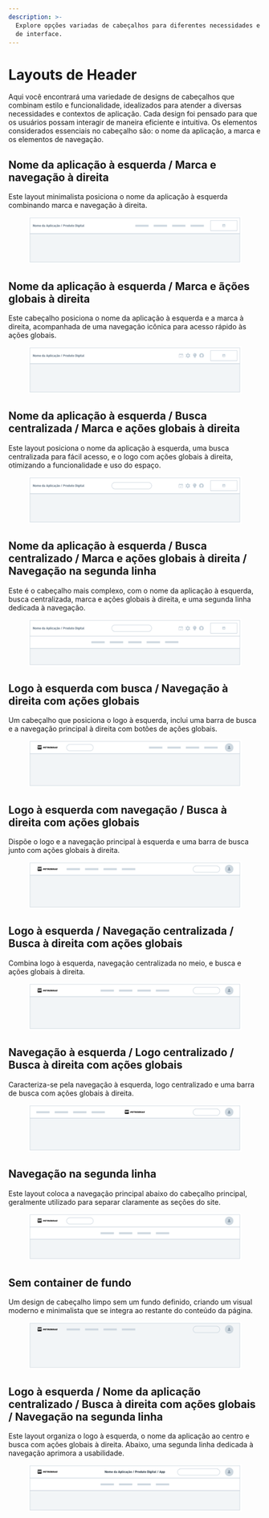 ```yaml
---
description: >-
  Explore opções variadas de cabeçalhos para diferentes necessidades e estilos
  de interface.
---
```


# Layouts de Header

Aqui você encontrará uma variedade de designs de cabeçalhos que combinam estilo e funcionalidade, idealizados para atender a diversas necessidades e contextos de aplicação. Cada design foi pensado para que os usuários possam interagir de maneira eficiente e intuitiva. Os elementos considerados essenciais no cabeçalho são: o nome da aplicação, a marca e os elementos de navegação.

## Nome da aplicação à esquerda / Marca e navegação à direita

Este layout minimalista posiciona o nome da aplicação à esquerda combinando marca e navegação à direita.

<figure><img src="../.gitbook/assets/image (3).png" alt=""><figcaption></figcaption></figure>

## Nome da aplicação à esquerda / Marca e ãções globais à direita

Este cabeçalho posiciona o nome da aplicação à esquerda e a marca à direita, acompanhada de uma navegação icônica para acesso rápido às ações globais.

<figure><img src="../.gitbook/assets/image.png" alt=""><figcaption></figcaption></figure>

## Nome da aplicação à esquerda / Busca centralizada / Marca e ações globais à direita

Este layout posiciona o nome da aplicação à esquerda, uma busca centralizada para fácil acesso, e o logo com ações globais à direita, otimizando a funcionalidade e uso do espaço.

<figure><img src="../.gitbook/assets/image (2).png" alt=""><figcaption></figcaption></figure>





## Nome da aplicação à esquerda / Busca centralizado / Marca e ações globais à direita / Navegação na segunda linha

Este é o cabeçalho mais complexo, com o nome da aplicação à esquerda, busca centralizada, marca e ações globais à direita, e uma segunda linha dedicada à navegação.

<figure><img src="../.gitbook/assets/image (1).png" alt=""><figcaption></figcaption></figure>





## &#x20;**Logo à esquerda com busca / Navegação à direita com ações globais**

Um cabeçalho que posiciona o logo à esquerda, inclui uma barra de busca e a navegação principal à direita com botões de ações globais.

<figure><img src="../.gitbook/assets/image (1) (1) (1).png" alt=""><figcaption></figcaption></figure>

## **Logo à esquerda com navegação / Busca à direita com ações globais**

Dispõe o logo e a navegação principal à esquerda e uma barra de busca junto com ações globais à direita.

<figure><img src="../.gitbook/assets/image (2) (1).png" alt=""><figcaption></figcaption></figure>

## **Logo à esquerda / Navegação centralizada / Busca à direita com ações globais**

Combina logo à esquerda, navegação centralizada no meio, e busca e ações globais à direita.

<figure><img src="../.gitbook/assets/image (2) (1) (1).png" alt=""><figcaption></figcaption></figure>

## **Navegação à esquerda / Logo centralizado / Busca à direita com ações globais**

Caracteriza-se pela navegação à esquerda, logo centralizado e uma barra de busca com ações globais à direita.

<figure><img src="../.gitbook/assets/image (3) (1).png" alt=""><figcaption></figcaption></figure>

## **Navegação na segunda linha**

Este layout coloca a navegação principal abaixo do cabeçalho principal, geralmente utilizado para separar claramente as seções do site.

<figure><img src="../.gitbook/assets/image (4).png" alt=""><figcaption></figcaption></figure>

## **Sem container de fundo**

Um design de cabeçalho limpo sem um fundo definido, criando um visual moderno e minimalista que se integra ao restante do conteúdo da página.

<figure><img src="../.gitbook/assets/image (1) (1).png" alt=""><figcaption></figcaption></figure>

## Logo à esquerda / Nome da aplicação centralizado / Busca à direita com ações globais / Navegação na segunda linha

Este layout organiza o logo à esquerda, o nome da aplicação ao centro e busca com ações globais à direita. Abaixo, uma segunda linha dedicada à navegação aprimora a usabilidade.

<figure><img src="../.gitbook/assets/image (25).png" alt=""><figcaption></figcaption></figure>

##
